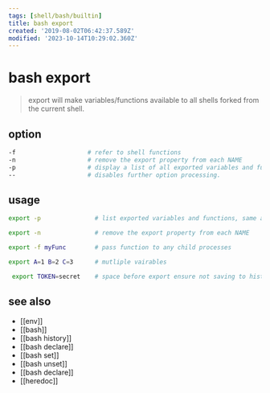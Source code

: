 ```yaml
---
tags: [shell/bash/builtin]
title: bash export
created: '2019-08-02T06:42:37.589Z'
modified: '2023-10-14T10:29:02.360Z'
---
```


# bash export

> export will make variables/functions available to all shells forked from the current shell.

## option

```sh
-f                    # refer to shell functions
-n                    # remove the export property from each NAME
-p                    # display a list of all exported variables and functions
--                    # disables further option processing.
```

## usage

```sh
export -p               # list exported variables and functions, same as `declare -x`

export -n               # remove the export property from each NAME

export -f myFunc        # pass function to any child processes

export A=1 B=2 C=3      # mutliple vairables

 export TOKEN=secret    # space before export ensure not saving to history
```

## see also

- [[env]]
- [[bash]]
- [[bash history]]
- [[bash declare]]
- [[bash set]]
- [[bash unset]]
- [[bash declare]]
- [[heredoc]]
